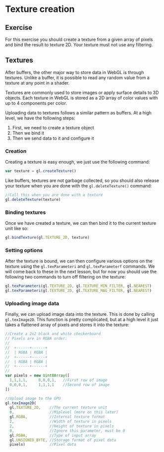 # Texture creation

## Exercise

For this exercise you should create a texture from a given array of pixels and bind the result to texture 2D.  Your texture must not use any filtering.

## Textures

After buffers, the other major way to store data in WebGL is through textures.  Unlike a buffer, it is possible to read any random value from a texture at any point in a shader.

Textures are commonly used to store images or apply surface details to 3D objects.  Each texture in WebGL is stored as a 2D array of color values with up to 4 components per color.

Uploading data to textures follows a similar pattern as buffers.  At a high level, we have the following steps:

1. First, we need to create a texture object
1. Then we bind it
1. Then we send data to it and configure it

### Creation 

Creating a texture is easy enough, we just use the following command:

```javascript
var texture = gl.createTexture()
```

Like buffers, textures are not garbage collected, so you should also release your texture when you are done with the `gl.deleteTexture()` command:

```javascript
//Call this when you are done with a texture
gl.deleteTexture(texture)
```

### Binding textures

Once we have created a texture, we can then bind it to the current texture unit like so:

```javascript
gl.bindTexture(gl.TEXTURE_2D, texture)
```

### Setting options

After the texture is bound, we can then configure various options on the texture using the `gl.texParameteri` and `gl.texParameterf` commands. We will come back to these in the next lesson, but for now you should use the following two commands to turn off filtering on the texture:

```javascript
gl.texParameteri(gl.TEXTURE_2D, gl.TEXTURE_MIN_FILTER, gl.NEAREST)
gl.texParameteri(gl.TEXTURE_2D, gl.TEXTURE_MAG_FILTER, gl.NEAREST)
```

### Uploading image data

Finally, we can upload image data into the texture.  This is done by calling `gl.texImage2D`.  This function is pretty complicated, but at a high level it just takes a flattened array of pixels and stores it into the texture:

```javascript
//Create a 2x2 black and white checkerboard
// Pixels are in RGBA order:
//  
//  +------+------+
//  | RGBA | RGBA |
//  +------+------+
//  | RGBA | RGBA |
//  +------+------+
//
var pixels = new Uint8Array([
  1,1,1,1,     0,0,0,1,   //First row of image
  0,0,0,1,     1,1,1,1    //Second row of image
])

//Upload image to the GPU
gl.texImage2D(
  gl.TEXTURE_2D,    //The current texture unit
  0,                //Miplevel (more on this later)
  gl.RGBA,          //Internal texture format
  2,                //Width of texture in pixels
  2,                //Height of texture in pixels
  0,                //Ignore this parameter, must be 0
  gl.RGBA,          //Type of input array
  gl.UNSIGNED_BYTE, //Storage format of pixel data
  pixels)           //Pixel data
```